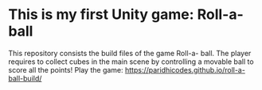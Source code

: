 # This is my first Unity game: Roll-a-ball
This repository consists the build files of the game Roll-a- ball. The player requires to collect cubes in the main scene by controlling a movable ball to score all the points!
Play the game:
https://paridhicodes.github.io/roll-a-ball-build/
